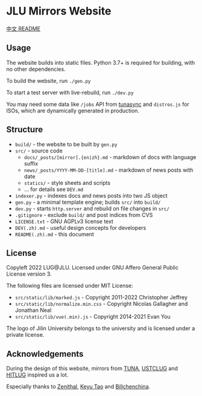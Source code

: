 # JLU Mirrors Website

[中文 README](./README.zh.md)

## Usage

The website builds into static files. Python 3.7+ is required for building, with no other dependencies.

To build the website, run `./gen.py`

To start a test server with live-rebuild, run `./dev.py`

You may need some data like `/jobs` API from [tunasync](https://github.com/tuna/tunasync) and `distros.js` for ISOs, which are dynamically generated in production. 

## Structure

- `build/` - the website to be built by `gen.py`
- `src/` - source code
    - `docs/_posts/[mirror].{en|zh}.md` - markdown of docs with language suffix
    - `news/_posts/YYYY-MM-DD-[title].md` - markdown of news posts with date
    - `statics/` - style sheets and scripts
    - ... for details see `DEV.md`
- `indexer.py` - indexes docs and news posts into two JS object
- `gen.py` - a minimal template engine; builds `src/` into `build/`
- `dev.py` - starts `http.server` and rebuild on file changes in `src/`
- `.gitignore` - exclude `build/` and post indices from CVS
- `LICENSE.txt` - GNU AGPLv3 license text
- `DEV(.zh).md` - useful design concepts for developers
- `README(.zh).md` - this document

## License

Copyleft 2022 LUG@JLU. Licensed under GNU Affero General Public License version 3.

The following files are licensed under MIT License:

- `src/static/lib/marked.js` - Copyright 2011-2022 Christopher Jeffrey
- `src/static/lib/normalize.min.css` - Copyright Nicolas Gallagher and Jonathan Neal
- `src/static/lib/vue(.min).js` - Copyright 2014-2021 Evan You

The logo of Jilin University belongs to the university and is licensed under a private license.

## Acknowledgements

During the design of this website, mirrors from [TUNA](https://mirrors.tuna.tsinghua.edu.cn), [USTCLUG](https://mirrors.ustc.edu.cn) and [HITLUG](https://mirrors.hit.edu.cn) inspired us a lot.

Especially thanks to [Zenithal](https://github.com/ZenithalHourlyRate), [Keyu Tao](https://github.com/taoky) and [Billchenchina](https://github.com/BIllchenchina).
